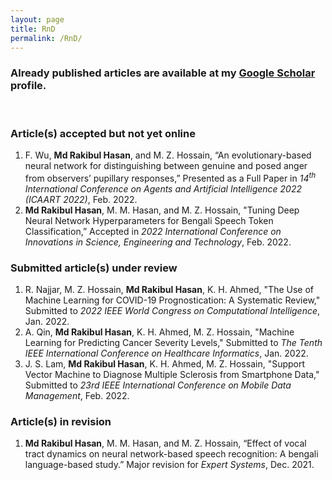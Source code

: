```yaml
---
layout: page
title: RnD
permalink: /RnD/
---
```


### Already published articles are available at my [Google Scholar](https://scholar.google.com/citations?user=DuCQ8goAAAAJ&hl=en) profile.

&nbsp;

### Article(s) accepted but not yet online
1. F. Wu, **Md Rakibul Hasan**, and M. Z. Hossain, “An evolutionary-based neural network for distinguishing between genuine and posed anger from observers’ pupillary responses,” Presented as a Full Paper in _14<sup>th</sup> International Conference on Agents and Artificial Intelligence 2022 (ICAART 2022)_, Feb. 2022.
2. **Md Rakibul Hasan**, M. M. Hasan, and M. Z. Hossain, "Tuning Deep Neural Network Hyperparameters for Bengali Speech Token Classification,” Accepted in _2022 International Conference on Innovations in Science, Engineering and Technology_, Feb. 2022. 

### Submitted article(s) under review
1. R. Najjar, M. Z. Hossain, **Md Rakibul Hasan**, K. H. Ahmed, "The Use of Machine Learning for COVID-19 Prognostication: A Systematic Review," Submitted to _2022 IEEE World Congress on Computational Intelligence_, Jan. 2022.
2. A. Qin, **Md Rakibul Hasan**, K. H. Ahmed, M. Z. Hossain, "Machine Learning for Predicting Cancer Severity Levels," Submitted to _The Tenth IEEE International Conference on Healthcare Informatics_, Jan. 2022.
3. J. S. Lam, **Md Rakibul Hasan**, K. H. Ahmed, M. Z. Hossain, "Support Vector Machine to Diagnose Multiple Sclerosis from Smartphone Data," Submitted to _23rd IEEE International Conference on Mobile Data Management_, Feb. 2022.

### Article(s) in revision
1. **Md Rakibul Hasan**, M. M. Hasan, and M. Z. Hossain, “Effect of vocal tract dynamics on neural network-based speech recognition: A bengali language-based study.” Major revision for _Expert Systems_, Dec. 2021.

&nbsp;
<!--
### Students' undergrad Final-Year-Design-Projects I'm co-supervising
1. **IOT based Industrial Load Control and Safety Monitorization**  
 * Yousuf Mohammad (ID: 16310002)
 * Mehedi Hasan (ID: 16321131)
 * Shah Rukh Islam (ID: 16321133)
2. **Accelerometer based Helmet for Accident Detection and Location Tracking**
 * Khadiza Islam Sumaiya (ID: 18121092)
 * Md. Rakib Al – Amin (ID: 18121102)
 * Tamim Hasan Turjo (ID: 18121108)
 * S.M. Kayser Mehbub Siam (ID: 18121125)
-->